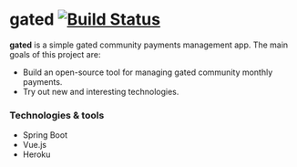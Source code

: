 # gated [![Build Status](https://travis-ci.org/marchev/gated.svg?branch=master)](https://travis-ci.org/marchev/gated)

**gated** is a simple gated community payments management app. The main goals of this project are:
* Build an open-source tool for managing gated community monthly payments.
* Try out new and interesting technologies.

### Technologies & tools ###

* Spring Boot
* Vue.js
* Heroku
